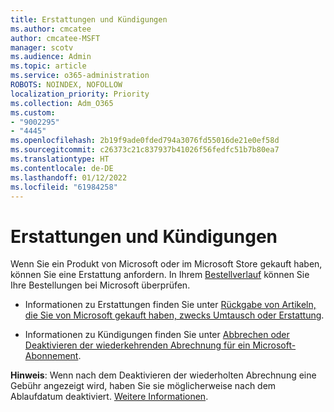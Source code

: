 ```yaml
---
title: Erstattungen und Kündigungen
ms.author: cmcatee
author: cmcatee-MSFT
manager: scotv
ms.audience: Admin
ms.topic: article
ms.service: o365-administration
ROBOTS: NOINDEX, NOFOLLOW
localization_priority: Priority
ms.collection: Adm_O365
ms.custom:
- "9002295"
- "4445"
ms.openlocfilehash: 2b19f9ade0fded794a3076fd55016de21e0ef58d
ms.sourcegitcommit: c26373c21c837937b41026f56fedfc51b7b80ea7
ms.translationtype: HT
ms.contentlocale: de-DE
ms.lasthandoff: 01/12/2022
ms.locfileid: "61984258"
---
```

# <a name="refunds-and-cancellations"></a>Erstattungen und Kündigungen

Wenn Sie ein Produkt von Microsoft oder im Microsoft Store gekauft haben, können Sie eine Erstattung anfordern. In Ihrem [Bestellverlauf](https://account.microsoft.com/billing/orders/) können Sie Ihre Bestellungen bei Microsoft überprüfen. 

- Informationen zu Erstattungen finden Sie unter [Rückgabe von Artikeln, die Sie von Microsoft gekauft haben, zwecks Umtausch oder Erstattung](https://support.microsoft.com/help/10558).

- Informationen zu Kündigungen finden Sie unter [Abbrechen oder Deaktivieren der wiederkehrenden Abrechnung für ein Microsoft-Abonnement](https://support.microsoft.com/help/4027815).

**Hinweis**: Wenn nach dem Deaktivieren der wiederholten Abrechnung eine Gebühr angezeigt wird, haben Sie sie möglicherweise nach dem Ablaufdatum deaktiviert. [Weitere Informationen](https://support.microsoft.com/help/10640). 
